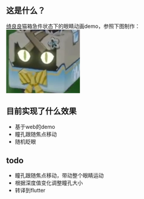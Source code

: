 ## 这是什么？
[绮良良](https://bbs.mihoyo.com/ys/obc/content/6594/detail?bbs_presentation_style=no_header)猫箱急件状态下的眼睛动画demo，参照下图制作：      
![猫盒眼睛](./catbox.png)

## 目前实现了什么效果
- 基于web的demo
- 瞳孔跟随焦点移动
- 随机眨眼

## todo
- 瞳孔跟随焦点移动，带动整个眼睛运动
- 根据深度值变化调整瞳孔大小
- 转译到flutter

